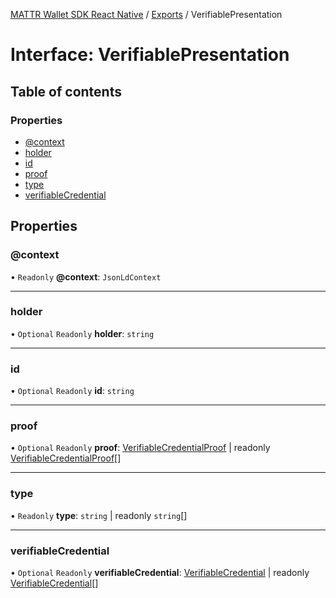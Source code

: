 [MATTR Wallet SDK React Native](../README.md) / [Exports](../modules.md) / VerifiablePresentation

# Interface: VerifiablePresentation

## Table of contents

### Properties

- [@context](verifiablepresentation.md#@context)
- [holder](verifiablepresentation.md#holder)
- [id](verifiablepresentation.md#id)
- [proof](verifiablepresentation.md#proof)
- [type](verifiablepresentation.md#type)
- [verifiableCredential](verifiablepresentation.md#verifiablecredential)

## Properties

### @context

• `Readonly` **@context**: `JsonLdContext`

___

### holder

• `Optional` `Readonly` **holder**: `string`

___

### id

• `Optional` `Readonly` **id**: `string`

___

### proof

• `Optional` `Readonly` **proof**: [VerifiableCredentialProof](verifiablecredentialproof.md) \| readonly [VerifiableCredentialProof](verifiablecredentialproof.md)[]

___

### type

• `Readonly` **type**: `string` \| readonly `string`[]

___

### verifiableCredential

• `Optional` `Readonly` **verifiableCredential**: [VerifiableCredential](../modules.md#verifiablecredential) \| readonly [VerifiableCredential](../modules.md#verifiablecredential)[]
